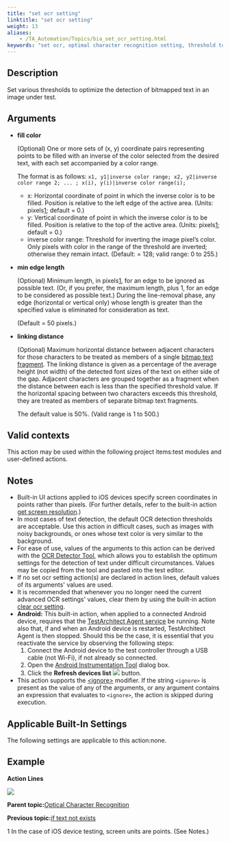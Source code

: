 ```yaml
--- 
title: "set ocr setting"
linktitle: "set ocr setting"
weight: 13
aliases: 
    - /TA_Automation/Topics/bia_set_ocr_setting.html
keywords: "set ocr, optimal character recognition setting, threshold to detect bitmapped text, OCR detection thresholds"
---
```


## Description

Set various thresholds to optimize the detection of bitmapped text in an image under test.

## Arguments

-   **fill color**

    \(Optional\) One or more sets of \(x, y\) coordinate pairs representing points to be filled with an inverse of the color selected from the desired text, with each set accompanied by a color range.

    The format is as follows: `x1, y1|inverse color range; x2, y2|inverse color range 2; ... ; x(i), y(i)|inverse color range(i);`

    -   x: Horizontal coordinate of point in which the inverse color is to be filled. Position is relative to the left edge of the active area. \(Units: pixels[1](#fn.iOS_screen_units); default = 0.\)
    -   y: Vertical coordinate of point in which the inverse color is to be filled. Position is relative to the top of the active area. \(Units: pixels[1](#fn.iOS_screen_units); default = 0.\)
    -   inverse color range: Threshold for inverting the image pixel’s color. Only pixels with color in the range of the threshold are inverted; otherwise they remain intact. \(Default: = 128; valid range: 0 to 255.\)
-   **min edge length**

    \(Optional\) Minimum length, in pixels[1](#fn.iOS_screen_units), for an edge to be ignored as possible text. \(Or, if you prefer, the maximum length, plus 1, for an edge to be considered as possible text.\) During the line-removal phase, any edge \(horizontal or vertical only\) whose length is greater than the specified value is eliminated for consideration as text.

    \(Default = 50 pixels.\)

-   **linking distance**

    \(Optional\) Maximum horizontal distance between adjacent characters for those characters to be treated as members of a single [bitmap text fragment](/TA_Glossary/Topics/glossaryTextFragment.html). The linking distance is given as a percentage of the average height \(not width\) of the detected font sizes of the text on either side of the gap. Adjacent characters are grouped together as a fragment when the distance between each is less than the specified threshold value. If the horizontal spacing between two characters exceeds this threshold, they are treated as members of separate bitmap text fragments.

    The default value is 50%. \(Valid range is 1 to 500.\)


## Valid contexts

This action may be used within the following project items:test modules and user-defined actions.

## Notes

-   Built-in UI actions applied to iOS devices specify screen coordinates in points rather than pixels. \(For further details, refer to the built-in action [get screen resolution](/reuse/../TA_Automation/Topics/bia_get_screen_resolution.html#li.ios.get_screen_resolution).\)
-   In most cases of text detection, the default OCR detection thresholds are acceptable. Use this action in difficult cases, such as images with noisy backgrounds, or ones whose text color is very similar to the background.
-   For ease of use, values of the arguments to this action can be derived with the [OCR Detector Tool](/TA_Help/Topics/ug_OCR_detector_tool_advanced_settings.html#note_b2f_pwg_g4), which allows you to establish the optimum settings for the detection of text under difficult circumstances. Values may be copied from the tool and pasted into the test editor.
-   If no set ocr setting action\(s\) are declared in action lines, default values of its arguments' values are used.
-   It is recommended that whenever you no longer need the current advanced OCR settings' values, clear them by using the built-in action [clear ocr setting](/TA_Automation/Topics/bia_clear_ocr_setting.html).
-   **Android:** This built-in action, when applied to a connected Android device, requires that the [TestArchitect Agent service](/reuse/../Android/Topics/Android_TA_agent.html) be running. Note also that, if and when an Android device is restarted, TestArchitect Agent is then stopped. Should this be the case, it is essential that you reactivate the service by observing the following steps:
    1.  Connect the Android device to the test controller through a USB cable \(not Wi-Fi\), if not already so connected.
    2.  Open the [Android Instrumentation Tool](/reuse/../Android/Topics/Android_Instrumentation_tool.html) dialog box.
    3.  Click the **Refresh devices list** ![](/images/Android/Images/Refresh_device_list_btn.png) button.
-   This action supports the [<ignore\>](/reuse/../TA_Automation/Topics/Ignoring_action.html) modifier. If the string `<ignore>` is present as the value of any of the arguments, or any argument contains an expression that evaluates to `<ignore>`, the action is skipped during execution.

## Applicable Built-In Settings

The following settings are applicable to this action:none.

## Example

**Action Lines**

![](/images//Images/bia_set_ocr_setting_pgm.png)

**Parent topic:**[Optical Character Recognition](/TA_Automation/Topics/bia_OCR.html)

**Previous topic:**[if text not exists](/TA_Automation/Topics/bia_if_text_not_exists.html)

1 In the case of iOS device testing, screen units are points. \(See Notes.\)

